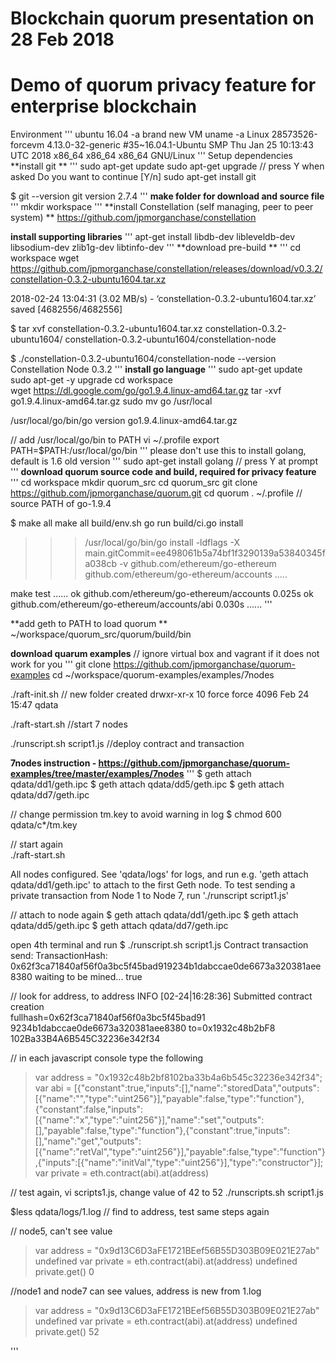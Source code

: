 # Blockchain quorum presentation on 28 Feb 2018 
# Demo of quorum privacy feature for enterprise blockchain

Environment
'''
ubuntu 16.04 -a brand new VM 
uname -a
Linux 28573526-forcevm 4.13.0-32-generic #35~16.04.1-Ubuntu SMP Thu Jan 25 10:13:43 UTC 2018 x86_64 x86_64 x86_64 GNU/Linux
'''
Setup dependencies
**install git **
'''
sudo apt-get update
sudo apt-get upgrade  // press Y when asked Do you want to continue [Y/n]
sudo apt-get install git   

$  git --version
git version 2.7.4
'''
**make folder for download and source file**
'''
mkdir workspace
'''
**install Constellation (self managing, peer to peer system) **
https://github.com/jpmorganchase/constellation

**install supporting libraries**
'''
apt-get install libdb-dev libleveldb-dev libsodium-dev zlib1g-dev libtinfo-dev
'''
**download pre-build **
'''
cd workspace 
wget https://github.com/jpmorganchase/constellation/releases/download/v0.3.2/constellation-0.3.2-ubuntu1604.tar.xz

2018-02-24 13:04:31 (3.02 MB/s) - ‘constellation-0.3.2-ubuntu1604.tar.xz’ saved [4682556/4682556]

$ tar xvf constellation-0.3.2-ubuntu1604.tar.xz 
constellation-0.3.2-ubuntu1604/
constellation-0.3.2-ubuntu1604/constellation-node

$ ./constellation-0.3.2-ubuntu1604/constellation-node --version
Constellation Node 0.3.2
'''
**install go language**
'''
sudo apt-get update
sudo apt-get -y upgrade
cd workspace   
wget https://dl.google.com/go/go1.9.4.linux-amd64.tar.gz
tar -xvf go1.9.4.linux-amd64.tar.gz
sudo mv go /usr/local

/usr/local/go/bin/go version
go1.9.4.linux-amd64.tar.gz

// add /usr/local/go/bin to PATH
vi ~/.profile
export PATH=$PATH:/usr/local/go/bin
'''
please don't use this to install golang, default is 1.6 old version
'''
sudo apt-get install golang  // press Y at prompt
'''
**download quorum source code and build, required for privacy feature**
'''
cd workspace 
mkdir quorum_src
cd quorum_src
git clone https://github.com/jpmorganchase/quorum.git
cd quorum
. ~/.profile    // source PATH of go-1.9.4

$ make all
make all
build/env.sh go run build/ci.go install
>>> /usr/local/go/bin/go install -ldflags -X main.gitCommit=ee498061b5a74bf1f3290139a53840345fa038cb -v github.com/ethereum/go-ethereum github.com/ethereum/go-ethereum/accounts 
.....

make test
......
ok  	github.com/ethereum/go-ethereum/accounts	0.025s
ok  	github.com/ethereum/go-ethereum/accounts/abi	0.030s
......
'''

**add geth to PATH to load quorum **
~/workspace/quorum_src/quorum/build/bin

**download quarum examples**
// ignore virtual box and vagrant if it does not work for you
'''
git clone https://github.com/jpmorganchase/quorum-examples
cd  ~/workspace/quorum-examples/examples/7nodes

./raft-init.sh
// new folder created
drwxr-xr-x 10 force force 4096 Feb 24 15:47 qdata

./raft-start.sh   //start 7 nodes

./runscript.sh script1.js  //deploy contract and transaction

**7nodes instruction - https://github.com/jpmorganchase/quorum-examples/tree/master/examples/7nodes**
'''
$ geth attach  qdata/dd1/geth.ipc 
$ geth attach  qdata/dd5/geth.ipc 
$ geth attach  qdata/dd7/geth.ipc 

// change permission tm.key to avoid warning in log
$ chmod 600 qdata/c*/tm.key

// start again  
./raft-start.sh

All nodes configured. See 'qdata/logs' for logs, and run e.g. 'geth attach qdata/dd1/geth.ipc' to attach to the first Geth node.
To test sending a private transaction from Node 1 to Node 7, run './runscript script1.js'

// attach to node again 
$ geth attach  qdata/dd1/geth.ipc 
$ geth attach  qdata/dd5/geth.ipc 
$ geth attach  qdata/dd7/geth.ipc 

open 4th terminal and run
$ ./runscript.sh script1.js 
Contract transaction send: TransactionHash: 0x62f3ca71840af56f0a3bc5f45bad919234b1dabccae0de6673a320381aee8380 waiting to be mined...
true

// look for address, to address
INFO [02-24|16:28:36] Submitted contract creation   
           fullhash=0x62f3ca71840af56f0a3bc5f45bad91
9234b1dabccae0de6673a320381aee8380 to=0x1932c48b2bF8
102Ba33B4A6B545C32236e342f34

// in each javascript console type the following
> var address = "0x1932c48b2bf8102ba33b4a6b545c32236e342f34";
> var abi = [{"constant":true,"inputs":[],"name":"storedData","outputs":[{"name":"","type":"uint256"}],"payable":false,"type":"function"},{"constant":false,"inputs":[{"name":"x","type":"uint256"}],"name":"set","outputs":[],"payable":false,"type":"function"},{"constant":true,"inputs":[],"name":"get","outputs":[{"name":"retVal","type":"uint256"}],"payable":false,"type":"function"},{"inputs":[{"name":"initVal","type":"uint256"}],"type":"constructor"}];
> var private = eth.contract(abi).at(address)

// test again, vi scripts1.js, change value of 42 to 52
./runscripts.sh script1.js

$less qdata/logs/1.log  // find to address, test same steps again

// node5, can't see value
> var address = "0x9d13C6D3aFE1721BEef56B55D303B09E021E27ab"
undefined
> var private = eth.contract(abi).at(address)
undefined
> private.get()
0


//node1 and node7 can see values, address is new from 1.log
> var address = "0x9d13C6D3aFE1721BEef56B55D303B09E021E27ab"
undefined
> var private = eth.contract(abi).at(address)
undefined
> private.get()
52

'''


